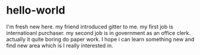 # hello-world
I'm fresh new here.
my friend introduced gitter to me. 
my first job is internatioanl purchaser.
my second job is in government as an office clerk.
actually it quite boring do paper work.
I hope i can learn something new and find new area which is I really interested in.
